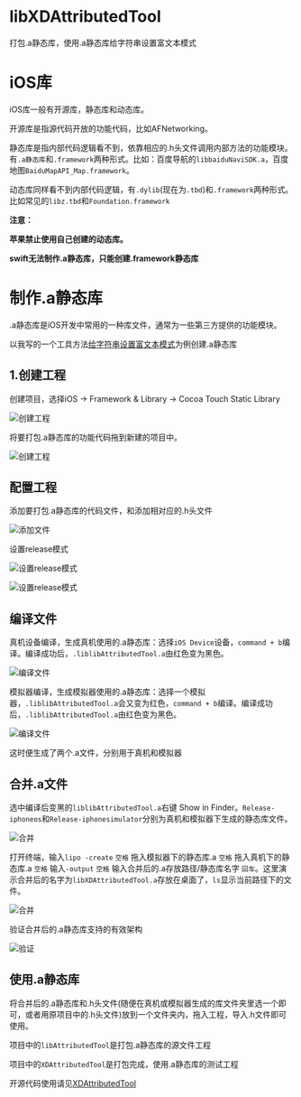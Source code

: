 # libXDAttributedTool
打包.a静态库，使用.a静态库给字符串设置富文本模式

# iOS库

iOS库一般有开源库，静态库和动态库。

开源库是指源代码开放的功能代码，比如AFNetworking。

静态库是指内部代码逻辑看不到，依靠相应的.h头文件调用内部方法的功能模块。有`.a静态库`和`.framework`两种形式。比如：百度导航的`libbaiduNaviSDK.a`，百度地图`BaiduMapAPI_Map.framework`。

动态库同样看不到内部代码逻辑，有`.dylib`(现在为`.tbd`)和`.framework`两种形式。比如常见的`libz.tbd`和`Foundation.framework`

**注意：**

**苹果禁止使用自己创建的动态库。**

**swift无法制作.a静态库，只能创建.framework静态库**

# 制作.a静态库

.a静态库是iOS开发中常用的一种库文件，通常为一些第三方提供的功能模块。

以我写的一个工具方法[给字符串设置富文本模式](https://github.com/mxdios/XDAttributedTool)为例创建.a静态库

## 1.创建工程

创建项目，选择iOS -> Framework & Library -> Cocoa Touch Static Library

![创建工程](https://github.com/mxdios/notebook/blob/master/notebooks/images/QQ20160908-0.png?raw=true)

将要打包.a静态库的功能代码拖到新建的项目中。

![创建工程](https://github.com/mxdios/notebook/blob/master/notebooks/images/QQ20160908-1.png?raw=true)

## 配置工程

添加要打包.a静态库的代码文件，和添加相对应的.h头文件

![添加文件](https://github.com/mxdios/notebook/blob/master/notebooks/images/QQ20160909-1.png?raw=true)

设置release模式

![设置release模式](https://github.com/mxdios/notebook/blob/master/notebooks/images/QQ20160909-2.png?raw=true)

![设置release模式](https://github.com/mxdios/notebook/blob/master/notebooks/images/QQ20160909-3.png?raw=true)

## 编译文件

真机设备编译，生成真机使用的.a静态库：选择`iOS Device`设备，`command + b`编译。编译成功后，`.liblibAttributedTool.a`由红色变为黑色。

![编译文件](https://github.com/mxdios/notebook/blob/master/notebooks/images/QQ20160909-4.png?raw=true)

模拟器编译，生成模拟器使用的.a静态库：选择一个模拟器，`.liblibAttributedTool.a`会又变为红色，`command + b`编译。编译成功后，`.liblibAttributedTool.a`由红色变为黑色。

![编译文件](https://github.com/mxdios/notebook/blob/master/notebooks/images/QQ20160909-4.png?raw=true)

这时便生成了两个.a文件，分别用于真机和模拟器

## 合并.a文件

选中编译后变黑的`liblibAttributedTool.a`右键 Show in Finder。`Release-iphoneos`和`Release-iphonesimulator`分别为真机和模拟器下生成的静态库文件。

![合并](https://github.com/mxdios/notebook/blob/master/notebooks/images/QQ20160909-6.png?raw=true)

打开终端，输入`lipo -create` `空格` 拖入模拟器下的静态库.a `空格` 拖入真机下的静态库.a `空格` 输入`-output` `空格` 输入合并后的.a存放路径/静态库名字 `回车`。这里演示合并后的名字为`libXDAttributedTool.a`存放在桌面了，`ls`显示当前路径下的文件。
 
![合并](https://github.com/mxdios/notebook/blob/master/notebooks/images/QQ20160909-7.png?raw=true)

验证合并后的.a静态库支持的有效架构

![验证](https://github.com/mxdios/notebook/blob/master/notebooks/images/QQ20160909-8.png?raw=true)

## 使用.a静态库

将合并后的.a静态库和.h头文件(随便在真机或模拟器生成的库文件夹里选一个即可，或者用原项目中的.h头文件)放到一个文件夹内，拖入工程，导入.h文件即可使用。

项目中的`libAttributedTool`是打包.a静态库的源文件工程

项目中的`XDAttributedTool`是打包完成，使用.a静态库的测试工程

开源代码使用请见[XDAttributedTool](https://github.com/mxdios/XDAttributedTool)



